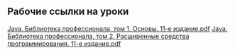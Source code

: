 
## Рабочие ссылки на уроки

[Java. Библиотека профессионала, том 1. Основы. 11-е издание.pdf](https://cloud.mail.ru/public/NJc4/oxEPUsnWB "pdf")
[Java. Библиотека профессионала, том 2. Расширенные средства программирования. 11-е издание.pdf](https://cloud.mail.ru/public/hdEf/jEhU38QsU "pdf")
